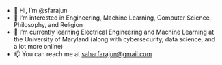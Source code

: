 - 👋 Hi, I’m @sfarajun
- 👀 I’m interested in Engineering, Machine Learning, Computer Science, Philosophy, and Religion
- 🌱 I’m currently learning Electrical Engineering and Machine Learning at the University of Maryland (along with cybersecurity, data science, and a lot more online)
- 📫 You can reach me at saharfarajun@gmail.com

<!---
sfarajun/sfarajun is a ✨ special ✨ repository because its `README.md` (this file) appears on your GitHub profile.
You can click the Preview link to take a look at your changes.
--->
